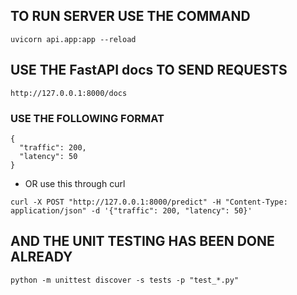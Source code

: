 ## TO RUN SERVER USE THE COMMAND
```
uvicorn api.app:app --reload
```
## USE THE FastAPI docs TO SEND REQUESTS
```
http://127.0.0.1:8000/docs
```
### USE THE FOLLOWING FORMAT
```
{
  "traffic": 200,
  "latency": 50
}
```
- OR use this through curl 
```
curl -X POST "http://127.0.0.1:8000/predict" -H "Content-Type: application/json" -d '{"traffic": 200, "latency": 50}'
```
## AND THE UNIT TESTING HAS BEEN DONE ALREADY 
```
python -m unittest discover -s tests -p "test_*.py"

```
